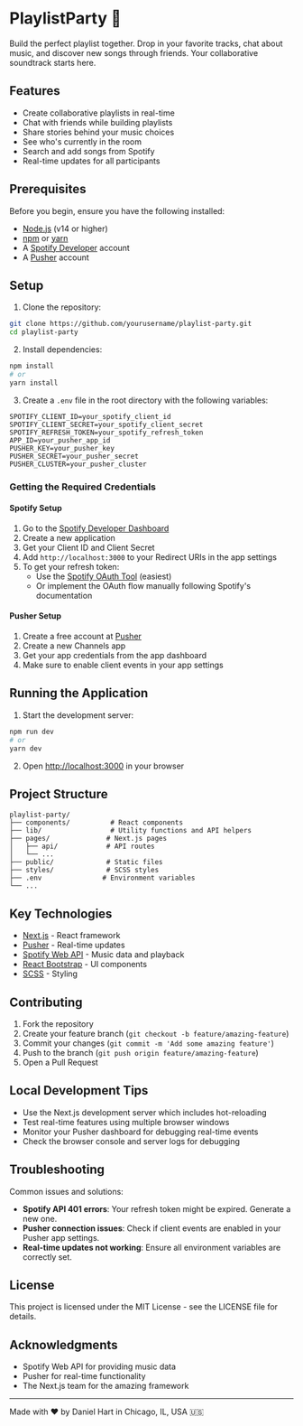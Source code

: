 # PlaylistParty 🎵

Build the perfect playlist together. Drop in your favorite tracks, chat about music, and discover new songs through friends. Your collaborative soundtrack starts here.

## Features

- Create collaborative playlists in real-time
- Chat with friends while building playlists
- Share stories behind your music choices
- See who's currently in the room
- Search and add songs from Spotify
- Real-time updates for all participants

## Prerequisites

Before you begin, ensure you have the following installed:
- [Node.js](https://nodejs.org/) (v14 or higher)
- [npm](https://www.npmjs.com/) or [yarn](https://yarnpkg.com/)
- A [Spotify Developer](https://developer.spotify.com/) account
- A [Pusher](https://pusher.com/) account

## Setup

1. Clone the repository:
```bash
git clone https://github.com/yourusername/playlist-party.git
cd playlist-party
```

2. Install dependencies:
```bash
npm install
# or
yarn install
```

3. Create a `.env` file in the root directory with the following variables:
```env
SPOTIFY_CLIENT_ID=your_spotify_client_id
SPOTIFY_CLIENT_SECRET=your_spotify_client_secret
SPOTIFY_REFRESH_TOKEN=your_spotify_refresh_token
APP_ID=your_pusher_app_id
PUSHER_KEY=your_pusher_key
PUSHER_SECRET=your_pusher_secret
PUSHER_CLUSTER=your_pusher_cluster
```

### Getting the Required Credentials

#### Spotify Setup
1. Go to the [Spotify Developer Dashboard](https://developer.spotify.com/dashboard)
2. Create a new application
3. Get your Client ID and Client Secret
4. Add `http://localhost:3000` to your Redirect URIs in the app settings
5. To get your refresh token:
   - Use the [Spotify OAuth Tool](https://developer.spotify.com/documentation/web-playback-sdk/tutorials/getting-started) (easiest)
   - Or implement the OAuth flow manually following Spotify's documentation

#### Pusher Setup
1. Create a free account at [Pusher](https://pusher.com/)
2. Create a new Channels app
3. Get your app credentials from the app dashboard
4. Make sure to enable client events in your app settings

## Running the Application

1. Start the development server:
```bash
npm run dev
# or
yarn dev
```

2. Open [http://localhost:3000](http://localhost:3000) in your browser

## Project Structure

```
playlist-party/
├── components/          # React components
├── lib/                 # Utility functions and API helpers
├── pages/              # Next.js pages
│   ├── api/            # API routes
│   └── ...
├── public/             # Static files
├── styles/             # SCSS styles
├── .env               # Environment variables
└── ...
```

## Key Technologies

- [Next.js](https://nextjs.org/) - React framework
- [Pusher](https://pusher.com/) - Real-time updates
- [Spotify Web API](https://developer.spotify.com/documentation/web-api/) - Music data and playback
- [React Bootstrap](https://react-bootstrap.github.io/) - UI components
- [SCSS](https://sass-lang.com/) - Styling

## Contributing

1. Fork the repository
2. Create your feature branch (`git checkout -b feature/amazing-feature`)
3. Commit your changes (`git commit -m 'Add some amazing feature'`)
4. Push to the branch (`git push origin feature/amazing-feature`)
5. Open a Pull Request

## Local Development Tips

- Use the Next.js development server which includes hot-reloading
- Test real-time features using multiple browser windows
- Monitor your Pusher dashboard for debugging real-time events
- Check the browser console and server logs for debugging

## Troubleshooting

Common issues and solutions:

- **Spotify API 401 errors**: Your refresh token might be expired. Generate a new one.
- **Pusher connection issues**: Check if client events are enabled in your Pusher app settings.
- **Real-time updates not working**: Ensure all environment variables are correctly set.

## License

This project is licensed under the MIT License - see the LICENSE file for details.

## Acknowledgments

- Spotify Web API for providing music data
- Pusher for real-time functionality
- The Next.js team for the amazing framework

---

Made with ❤️ by Daniel Hart in Chicago, IL, USA 🇺🇸